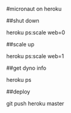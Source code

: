 #micronaut on heroku


##shut down

heroku ps:scale web=0

##scale up

heroku ps:scale web=1

##get dyno info

heroku ps

##deploy

git push heroku master
